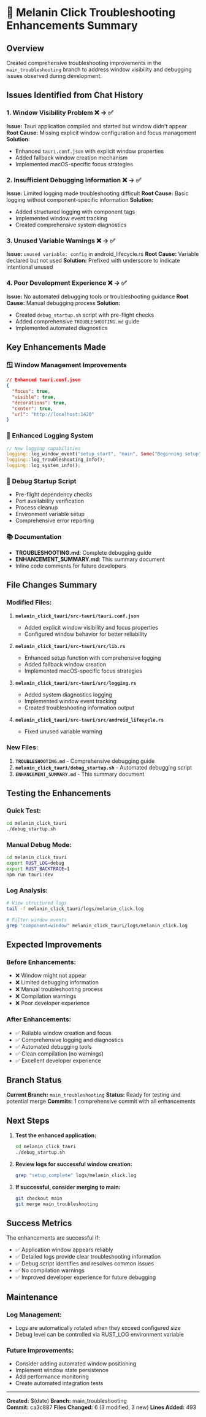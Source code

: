 # 🔧 Melanin Click Troubleshooting Enhancements Summary

## Overview
Created comprehensive troubleshooting improvements in the `main_troubleshooting` branch to address window visibility and debugging issues observed during development.

## Issues Identified from Chat History

### 1. **Window Visibility Problem** ❌ → ✅
**Issue:** Tauri application compiled and started but window didn't appear
**Root Cause:** Missing explicit window configuration and focus management
**Solution:** 
- Enhanced `tauri.conf.json` with explicit window properties
- Added fallback window creation mechanism
- Implemented macOS-specific focus strategies

### 2. **Insufficient Debugging Information** ❌ → ✅
**Issue:** Limited logging made troubleshooting difficult
**Root Cause:** Basic logging without component-specific information
**Solution:**
- Added structured logging with component tags
- Implemented window event tracking
- Created comprehensive system diagnostics

### 3. **Unused Variable Warnings** ❌ → ✅
**Issue:** `unused variable: config` in android_lifecycle.rs
**Root Cause:** Variable declared but not used
**Solution:** Prefixed with underscore to indicate intentional unused

### 4. **Poor Development Experience** ❌ → ✅
**Issue:** No automated debugging tools or troubleshooting guidance
**Root Cause:** Manual debugging process
**Solution:**
- Created `debug_startup.sh` script with pre-flight checks
- Added comprehensive `TROUBLESHOOTING.md` guide
- Implemented automated diagnostics

## Key Enhancements Made

### 🪟 Window Management Improvements
```json
// Enhanced tauri.conf.json
{
  "focus": true,
  "visible": true,
  "decorations": true,
  "center": true,
  "url": "http://localhost:1420"
}
```

### 📝 Enhanced Logging System
```rust
// New logging capabilities
logging::log_window_event("setup_start", "main", Some("Beginning setup"));
logging::log_troubleshooting_info();
logging::log_system_info();
```

### 🔧 Debug Startup Script
- Pre-flight dependency checks
- Port availability verification
- Process cleanup
- Environment variable setup
- Comprehensive error reporting

### 📚 Documentation
- **TROUBLESHOOTING.md**: Complete debugging guide
- **ENHANCEMENT_SUMMARY.md**: This summary document
- Inline code comments for future developers

## File Changes Summary

### Modified Files:
1. **`melanin_click_tauri/src-tauri/tauri.conf.json`**
   - Added explicit window visibility and focus properties
   - Configured window behavior for better reliability

2. **`melanin_click_tauri/src-tauri/src/lib.rs`**
   - Enhanced setup function with comprehensive logging
   - Added fallback window creation
   - Implemented macOS-specific focus strategies

3. **`melanin_click_tauri/src-tauri/src/logging.rs`**
   - Added system diagnostics logging
   - Implemented window event tracking
   - Created troubleshooting information output

4. **`melanin_click_tauri/src-tauri/src/android_lifecycle.rs`**
   - Fixed unused variable warning

### New Files:
1. **`TROUBLESHOOTING.md`** - Comprehensive debugging guide
2. **`melanin_click_tauri/debug_startup.sh`** - Automated debugging script
3. **`ENHANCEMENT_SUMMARY.md`** - This summary document

## Testing the Enhancements

### Quick Test:
```bash
cd melanin_click_tauri
./debug_startup.sh
```

### Manual Debug Mode:
```bash
cd melanin_click_tauri
export RUST_LOG=debug
export RUST_BACKTRACE=1
npm run tauri:dev
```

### Log Analysis:
```bash
# View structured logs
tail -f melanin_click_tauri/logs/melanin_click.log

# Filter window events
grep "component=window" melanin_click_tauri/logs/melanin_click.log
```

## Expected Improvements

### Before Enhancements:
- ❌ Window might not appear
- ❌ Limited debugging information
- ❌ Manual troubleshooting process
- ❌ Compilation warnings
- ❌ Poor developer experience

### After Enhancements:
- ✅ Reliable window creation and focus
- ✅ Comprehensive logging and diagnostics
- ✅ Automated debugging tools
- ✅ Clean compilation (no warnings)
- ✅ Excellent developer experience

## Branch Status

**Current Branch:** `main_troubleshooting`
**Status:** Ready for testing and potential merge
**Commits:** 1 comprehensive commit with all enhancements

## Next Steps

1. **Test the enhanced application:**
   ```bash
   cd melanin_click_tauri
   ./debug_startup.sh
   ```

2. **Review logs for successful window creation:**
   ```bash
   grep "setup_complete" logs/melanin_click.log
   ```

3. **If successful, consider merging to main:**
   ```bash
   git checkout main
   git merge main_troubleshooting
   ```

## Success Metrics

The enhancements are successful if:
- ✅ Application window appears reliably
- ✅ Detailed logs provide clear troubleshooting information
- ✅ Debug script identifies and resolves common issues
- ✅ No compilation warnings
- ✅ Improved developer experience for future debugging

## Maintenance

### Log Management:
- Logs are automatically rotated when they exceed configured size
- Debug level can be controlled via RUST_LOG environment variable

### Future Improvements:
- Consider adding automated window positioning
- Implement window state persistence
- Add performance monitoring
- Create automated integration tests

---

**Created:** $(date)
**Branch:** main_troubleshooting  
**Commit:** ca3c887
**Files Changed:** 6 (3 modified, 3 new)
**Lines Added:** 493